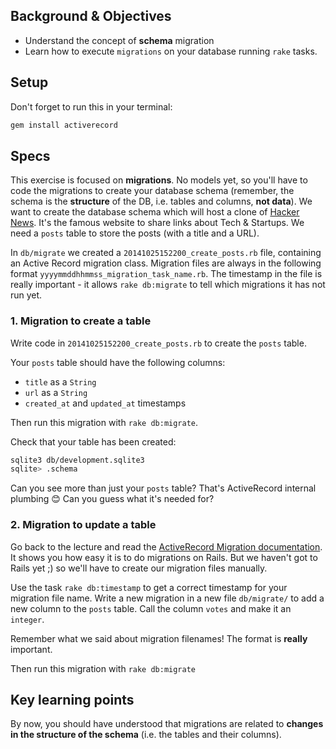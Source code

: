## Background & Objectives

- Understand the concept of **schema** migration
- Learn how to execute `migrations` on your database running `rake` tasks.

## Setup

Don't forget to run this in your terminal:

```bash
gem install activerecord
```

## Specs

This exercise is focused on **migrations**. No models yet, so you'll have to code the migrations to create your database schema (remember, the schema is the **structure** of the DB, i.e. tables and columns, **not data**). We want to create the database schema which will host a clone of [Hacker News](https://news.ycombinator.com).
It's the famous website to share links about Tech & Startups.
We need a `posts` table to store the posts (with a title and a URL).

In `db/migrate` we created a `20141025152200_create_posts.rb` file, containing an Active Record migration class. Migration files are always in the following format `yyyymmddhhmmss_migration_task_name.rb`. The timestamp in the file is really important - it allows `rake db:migrate` to tell which migrations it has not run yet.

### 1. Migration to create a table

Write code in `20141025152200_create_posts.rb` to create the `posts` table.

Your `posts` table should have the following columns:

- `title` as a `String`
- `url` as a `String`
- `created_at` and `updated_at` timestamps

Then run this migration with `rake db:migrate`.

Check that your table has been created:

```bash
sqlite3 db/development.sqlite3
sqlite> .schema
```

Can you see more than just your `posts` table? That's ActiveRecord internal plumbing 😊
Can you guess what it's needed for?

### 2. Migration to update a table

Go back to the lecture and read the [ActiveRecord Migration documentation](http://api.rubyonrails.org/classes/ActiveRecord/Migration.html). It shows you how easy it is to do migrations on Rails. But we haven't got to Rails yet ;) so we'll have to create our migration files manually.

Use the task `rake db:timestamp` to get a correct timestamp for your migration file name. Write a new migration in a new file `db/migrate/` to add a new column to the `posts` table. Call the column `votes` and make it an `integer`.

Remember what we said about migration filenames! The format is **really** important.

Then run this migration with `rake db:migrate`

## Key learning points

By now, you should have understood that migrations are related to **changes in the structure of the schema**
(i.e. the tables and their columns).

